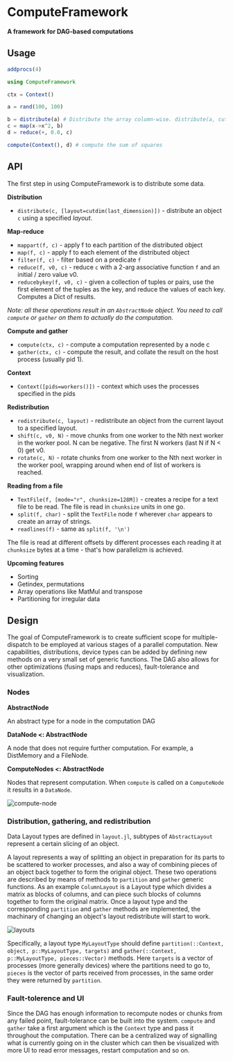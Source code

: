 # ComputeFramework

**A framework for DAG-based computations**

## Usage

```julia
addprocs(4)

using ComputeFramework

ctx = Context()

a = rand(100, 100)

b = distribute(a) # Distribute the array column-wise. distribute(a, cutdim(1)) distributes by rows
c = map(x->x^2, b)
d = reduce(+, 0.0, c)

compute(Context(), d) # compute the sum of squares
```

## API

The first step in using ComputeFramework is to distribute some data.

**Distribution**

- `distribute(c, [layout=cutdim(last_dimension)])` - distribute an object `c` using a specified *layout*.

**Map-reduce**

- `mappart(f, c)` - apply f to each partition of the distributed object
- `map(f, c)` - apply f to each element of the distributed object
- `filter(f, c)` - filter based on a predicate `f`
- `reduce(f, v0, c)` - reduce `c` with a 2-arg associative function `f` and an initial / zero value v0.
- `reducebykey(f, v0, c)` - given a collection of tuples or pairs, use the first element of the tuples as the key, and reduce the values of each key. Computes a Dict of results.

*Note: all these operations result in an `AbstractNode` object. You need to call `compute` or `gather` on them to actually do the computation.*

**Compute and gather**

- `compute(ctx, c)` - compute a computation represented by a node c
- `gather(ctx, c)` - compute the result, and collate the result on the host process (usually pid 1).

**Context**

- `Context([pids=workers()])` - context which uses the processes specified in the pids

**Redistribution**
- `redistribute(c, layout)` - redistribute an object from the current layout to a specified layout.
- `shift(c, v0, N)` - move chunks from one worker to the Nth next worker in the worker pool. N can be negative. The first N workers (last N if N < 0) get v0.
- `rotate(c, N)` - rotate chunks from one worker to the Nth next worker in the worker pool, wrapping around when end of list of workers is reached.

**Reading from a file**

- `TextFile(f, [mode="r", chunksize=128M])` - creates a recipe for a text file to be read. The file is read in `chunksize` units in one go.
- `split(f, char)` - split the `TextFile` node `f` wherever `char` appears to create an array of strings.
- `readlines(f)` - same as `split(f, '\n')`

The file is read at different offsets by different processes each reading it at `chunksize` bytes at a time - that's how parallelizm is achieved.

**Upcoming features**
- Sorting
- Getindex, permutations
- Array operations like MatMul and transpose
- Partitioning for irregular data

## Design

The goal of ComputeFramework is to create sufficient scope for multiple-dispatch to be employed at various stages of a parallel computation. New capabilities, distributions, device types can be added by defining new methods on a very small set of generic functions. The DAG also allows for other optimizations (fusing maps and reduces), fault-tolerance and visualization.

### Nodes

**AbstractNode**

An abstract type for a node in the computation DAG

**DataNode <: AbstractNode**

A node that does not require further computation. For example, a DistMemory and a FileNode.

**ComputeNodes <: AbstractNode**

Nodes that represent computation. When `compute` is called on a `ComputeNode` it results in a `DataNode`.

![compute-node](https://cloud.githubusercontent.com/assets/25916/11872894/cee06854-a4fd-11e5-94d8-bb22d5d7bad4.png)

### Distribution, gathering, and redistribution

Data Layout types are defined in `layout.jl`, subtypes of `AbstractLayout` represent a certain slicing of an object.

A layout represents a way of splitting an object in preparation for its parts to be scattered to worker processes, and also a way of combining pieces of an object back together to form the original object. These two operations are described by means of methods to `partition` and `gather` generic functions. As an example `ColumnLayout` is a Layout type which divides a matrix as blocks of columns, and can piece such blocks of columns together to form the original matrix. Once a layout type and the corresponding `partition` and `gather` methods are implemented, the machinary of changing an object's layout redistribute will start to work.

![layouts](https://cloud.githubusercontent.com/assets/25916/11873353/05c01520-a500-11e5-898b-0bf5b838fcb6.png)

Specifically, a layout type `MyLayoutType` should define `partition(::Context, object, p::MyLayoutType, targets)` and `gather(::Context, p::MyLayoutType, pieces::Vector)` methods. Here `targets` is a vector of processes (more generally devices) where the partitions need to go to, `pieces` is the vector of parts received from processes, in the same order they were returned by `partition`.

### Fault-tolerence and UI

Since the DAG has enough information to recompute nodes or chunks from any failed point, fault-tolerance can be built into the system. `compute` and `gather` take a first argument which is the `Context` type and pass it throughout the computation. There can be a centralized way of signalling what is currently going on in the cluster which can then be visualized with more UI to read error messages, restart computation and so on.
